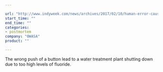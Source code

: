 ```yaml
---

url: "http://www.indyweek.com/news/archives/2017/02/10/human-error-caused-owasa-fluoride-overdose-owasa-very-sorry-about-that"
start_time: ""
end_time: ""
categories:
- postmortem
company: "OWASA"
product: ""

---
```


The wrong push of a button lead to a water treatment plant shutting down due to too high levels of fluoride.
